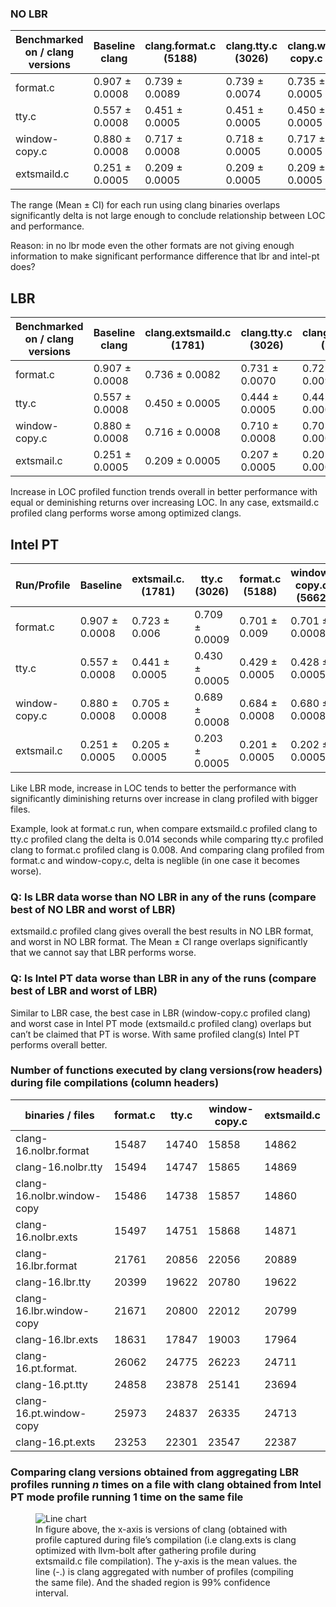 ### NO LBR

| Benchmarked on / clang versions | Baseline clang | clang.format.c (5188) | clang.tty.c       (3026) | clang.window-copy.c (5662) | clang.extsmaild.c (1781) |
| --- | --- | --- | --- | --- | --- |
| format.c | 0.907 ± 0.0008 | 0.739 ± 0.0089 | 0.739 ± 0.0074 | 0.735 ± 0.0005 | 0.737 ± 0.0061 |
| tty.c | 0.557 ± 0.0008 | 0.451 ± 0.0005 | 0.451 ± 0.0005 | 0.450 ± 0.0005 | 0.449 ± 0.0005 |
| window-copy.c | 0.880 ± 0.0008 | 0.717 ± 0.0008 | 0.718 ± 0.0005 | 0.717 ± 0.0005 | 0.715 ± 0.0008 |
| extsmaild.c | 0.251 ± 0.0005 | 0.209 ± 0.0005 | 0.209 ± 0.0005 | 0.209 ± 0.0005 | 0.209 ± 0.0005 |

The range (Mean ± CI) for each run using clang binaries overlaps significantly
delta is not large enough to conclude relationship between LOC and performance.

Reason: in no lbr mode even the other formats are not giving enough information
to make significant performance difference that lbr and intel-pt does?

## LBR

| Benchmarked on / clang versions | Baseline clang | clang.extsmaild.c (1781) | clang.tty.c       (3026) | clang.format.c (5188) | clang.window-copy.c (5662) |
| --- | --- | --- | --- | --- | --- |
| format.c | 0.907 ± 0.0008 | 0.736 ± 0.0082 | 0.731 ± 0.0070 | 0.725 ± 0.0093 | 0.723 ± 0.0005 |
| tty.c | 0.557 ± 0.0008 | 0.450 ± 0.0005 | 0.444 ± 0.0005 | 0.442 ± 0.0005 | 0.442 ± 0.0005 |
| window-copy.c | 0.880 ± 0.0008 | 0.716 ± 0.0008 | 0.710 ± 0.0008 | 0.705 ± 0.0008 | 0.704 ± 0.0008 |
| extsmail.c | 0.251 ± 0.0005 | 0.209 ± 0.0005 | 0.207 ± 0.0005 | 0.205 ± 0.0005 | 0.206 ± 0.0005 |

Increase in LOC profiled function trends overall in better performance with
equal or deminishing returns over increasing LOC. In any case, extsmaild.c
profiled clang performs worse among optimized clangs.

## Intel PT

| Run/Profile | Baseline | extsmail.c.           (1781) | tty.c         (3026) | format.c (5188) | window-copy.c.    (5662) |
| --- | --- | --- | --- | --- | --- |
| format.c | 0.907 ± 0.0008 | 0.723 ± 0.006 | 0.709 ± 0.0009 | 0.701 ± 0.009 | 0.701 ± 0.0008 |
| tty.c | 0.557 ± 0.0008 | 0.441 ± 0.0005 | 0.430 ± 0.0005 | 0.429 ± 0.0005 | 0.428 ± 0.0005 |
| window-copy.c | 0.880 ± 0.0008 | 0.705 ± 0.0008 | 0.689 ± 0.0008 | 0.684 ± 0.0008 | 0.680 ± 0.0008 |
| extsmail.c | 0.251 ± 0.0005 | 0.205 ± 0.0005 | 0.203 ± 0.0005 | 0.201 ± 0.0005 | 0.202 ± 0.0005 |

Like LBR mode, increase in LOC tends to better the performance with
significantly diminishing returns over increase in clang profiled with bigger
files. 

Example, look at format.c run, when compare extsmaild.c profiled clang to tty.c
profiled clang the delta is 0.014 seconds while comparing tty.c profiled clang
to format.c profiled clang is 0.008. And comparing clang profiled from format.c
and window-copy.c, delta is neglible (in one case it becomes worse).

### **Q: Is LBR data worse than NO LBR in any of the runs (compare best of NO LBR and worst of LBR)**

extsmaild.c profiled clang gives overall the best results in NO LBR format, and
worst in NO LBR format. The Mean ±  CI range overlaps significantly that we
cannot say that LBR performs worse. 

### **Q: Is Intel PT data worse than LBR in any of the runs (compare best of LBR and worst of LBR)**

Similar to LBR case, the best case in LBR (window-copy.c profiled clang) and
worst case in Intel PT mode (extsmaild.c profiled clang) overlaps but can’t be
claimed that PT is worse. With same profiled clang(s) Intel PT performs overall
better.

### **Number of functions executed by clang versions(row headers) during file compilations (column headers)**

| binaries / files | format.c | tty.c | window-copy.c  | extsmaild.c
| --- | --- | --- | --- | --- |
| clang-16.nolbr.format | 15487 | 14740 | 15858 | 14862 | 
| clang-16.nolbr.tty | 15494 | 14747 | 15865 | 14869 |
| clang-16.nolbr.window-copy | 15486 | 14738 | 15857 | 14860 |  
| clang-16.nolbr.exts | 15497 | 14751 | 15868 | 14871 |  
| clang-16.lbr.format | 21761 | 20856 | 22056 | 20889 | 
| clang-16.lbr.tty | 20399 | 19622 | 20780 | 19622 |
| clang-16.lbr.window-copy | 21671 | 20800 | 22012 | 20799 |
| clang-16.lbr.exts | 18631 | 17847 | 19003 | 17964 | 
| clang-16.pt.format. | 26062 | 24775 | 26223 | 24711 | 
| clang-16.pt.tty | 24858 | 23878 | 25141 | 23694 | 
| clang-16.pt.window-copy | 25973 | 24837 | 26335 | 24713 | 
| clang-16.pt.exts | 23253 | 22301 | 23547 | 22387 |

### **Comparing clang versions obtained from aggregating LBR profiles running _n_ times on a file with clang obtained from Intel PT mode profile running 1 time on the same file**

<figure>
    <img src="experiment_setter/plot_graphs/png_files/line_chart.extsmaild.png" alt="Line chart">
    <figcaption>In figure above, the x-axis is versions of clang (obtained with
    profile captured during file’s compilation (i.e clang.exts is clang
    optimized with llvm-bolt after gathering profile during extsmaild.c file
    compilation). The y-axis is the mean values. the line (-.) is clang
    aggregated with number of profiles (compiling the same file). And the
    shaded region is 99% confidence interval.</figcaption> 
</figure>


